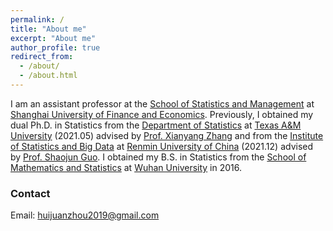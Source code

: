 ```yaml
---
permalink: /
title: "About me"
excerpt: "About me"
author_profile: true
redirect_from: 
  - /about/
  - /about.html
---
```


I am an assistant professor at the [School of Statistics and Management](https://ssm.sufe.edu.cn) at [Shanghai University of Finance and Economics](https://www.sufe.edu.cn). Previously, I obtained my dual Ph.D. in Statistics from the [Department of Statistics](https://stat.tamu.edu/) at [Texas A&M University](https://www.tamu.edu/) (2021.05) advised by [Prof. Xianyang Zhang](https://stat.tamu.edu/~zhangxiany/) and from the [Institute of Statistics and Big Data](http://isbd.ruc.edu.cn/) at [Renmin University of China](https://www.ruc.edu.cn/en) (2021.12) advised by [Prof. Shaojun Guo](https://sites.google.com/site/guoshaojun20170709/). I obtained my B.S. in Statistics from the [School of Mathematics and Statistics](http://maths.whu.edu.cn/Englishversion/index.htm) at [Wuhan University](https://en.whu.edu.cn/) in 2016.

### Contact
Email: huijuanzhou2019@gmail.com
